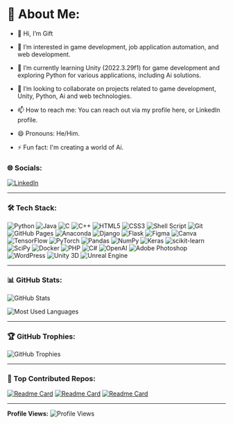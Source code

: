 # 👋 About Me:

- 👋 Hi, I’m Gift

- 👀 I’m interested in game development, job application automation, and web development.

- 🌱 I’m currently learning Unity (2022.3.29f1) for game development and exploring Python for various applications, including Ai solutions.

- 💞️ I’m looking to collaborate on projects related to game development, Unity, Python, Ai and web technologies.

- 📫 How to reach me: You can reach out via my profile here, or LinkedIn profile.

- 😄 Pronouns: He/Him.

- ⚡ Fun fact: I'm creating a world of Ai.


### 🌐 Socials:

[![LinkedIn](https://img.shields.io/badge/LinkedIn-0077B5?style=for-the-badge&logo=linkedin&logoColor=white)](https://www.linkedin.com/in/mouafo-kamgno-keryan-gift-017403292)

---

### 🛠️ Tech Stack:

![Python](https://img.shields.io/badge/Python-3776AB?style=for-the-badge&logo=python&logoColor=white)
![Java](https://img.shields.io/badge/Java-007396?style=for-the-badge&logo=java&logoColor=white)
![C](https://img.shields.io/badge/C-00599C?style=for-the-badge&logo=c&logoColor=white)
![C++](https://img.shields.io/badge/C%2B%2B-00599C?style=for-the-badge&logo=c%2B%2B&logoColor=white)
![HTML5](https://img.shields.io/badge/HTML5-E34F26?style=for-the-badge&logo=html5&logoColor=white)
![CSS3](https://img.shields.io/badge/CSS3-1572B6?style=for-the-badge&logo=css3&logoColor=white)
![Shell Script](https://img.shields.io/badge/Shell_Script-4EAA25?style=for-the-badge&logo=gnu-bash&logoColor=white)
![Git](https://img.shields.io/badge/Git-F05032?style=for-the-badge&logo=git&logoColor=white)
![GitHub Pages](https://img.shields.io/badge/GitHub_Pages-222222?style=for-the-badge&logo=githubpages&logoColor=white)
![Anaconda](https://img.shields.io/badge/Anaconda-44A833?style=for-the-badge&logo=anaconda&logoColor=white)
![Django](https://img.shields.io/badge/Django-092E20?style=for-the-badge&logo=django&logoColor=white)
![Flask](https://img.shields.io/badge/Flask-000000?style=for-the-badge&logo=flask&logoColor=white)
![Figma](https://img.shields.io/badge/Figma-F24E1E?style=for-the-badge&logo=figma&logoColor=white)
![Canva](https://img.shields.io/badge/Canva-00C4CC?style=for-the-badge&logo=canva&logoColor=white)
![TensorFlow](https://img.shields.io/badge/TensorFlow-FF6F00?style=for-the-badge&logo=tensorflow&logoColor=white)
![PyTorch](https://img.shields.io/badge/PyTorch-EE4C2C?style=for-the-badge&logo=pytorch&logoColor=white)
![Pandas](https://img.shields.io/badge/Pandas-150458?style=for-the-badge&logo=pandas&logoColor=white)
![NumPy](https://img.shields.io/badge/NumPy-013243?style=for-the-badge&logo=numpy&logoColor=white)
![Keras](https://img.shields.io/badge/Keras-D00000?style=for-the-badge&logo=keras&logoColor=white)
![scikit-learn](https://img.shields.io/badge/scikit--learn-F7931E?style=for-the-badge&logo=scikit-learn&logoColor=white)
![SciPy](https://img.shields.io/badge/SciPy-8CAAE6?style=for-the-badge&logo=scipy&logoColor=white)
![Docker](https://img.shields.io/badge/Docker-2496ED?style=for-the-badge&logo=docker&logoColor=white)
![PHP](https://img.shields.io/badge/PHP-777BB4?style=for-the-badge&logo=php&logoColor=white)
![C#](https://img.shields.io/badge/C%23-239120?style=for-the-badge&logo=csharp&logoColor=white)
![OpenAI](https://img.shields.io/badge/OpenAI-412991?style=for-the-badge&logo=openai&logoColor=white)
![Adobe Photoshop](https://img.shields.io/badge/Adobe_Photoshop-31A8FF?style=for-the-badge&logo=adobe-photoshop&logoColor=white)
![WordPress](https://img.shields.io/badge/WordPress-21759B?style=for-the-badge&logo=wordpress&logoColor=white)
![Unity 3D](https://img.shields.io/badge/Unity-000000?style=for-the-badge&logo=unity&logoColor=white)
![Unreal Engine](https://img.shields.io/badge/Unreal_Engine-0B1120?style=for-the-badge&logo=unrealengine&logoColor=white)

---

### 📊 GitHub Stats:

![GitHub Stats](https://github-readme-stats.vercel.app/api?username=Gamingpro237&show_icons=true&theme=dark&hide=contribs,prs)

![Most Used Languages](https://github-readme-stats.vercel.app/api/top-langs/?username=Gamingpro237&layout=compact&theme=dark)

---

### 🏆 GitHub Trophies:

![GitHub Trophies](https://github-profile-trophy.vercel.app/?username=Gamingpro237&theme=onestar)

---

### 🚀 Top Contributed Repos:

[![Readme Card](https://github-readme-stats.vercel.app/api/pin/?username=Gamingpro237&repo=Advanced_Interview_responder_with_AI&theme=dark)](https://github.com/Gamingpro237/Advanced_Interview_responder_with_AI.git)
[![Readme Card](https://github-readme-stats.vercel.app/api/pin/?username=Anjalee01&repo=IBM-watsonx-Assistant-Hackathon&theme=dark)](https://github.com/Anjalee01/IBM-watsonx-Assistant-Hackathon.git)
[![Readme Card](https://github-readme-stats.vercel.app/api/pin/?username=Freddyjunior237&repo=Technology-trackers&theme=dark)](https://github.com/Freddyjunior237/technology-trackers)

---

**Profile Views:** ![Profile Views](https://komarev.com/ghpvc/?username=Gamingpro237&color=blue)

<!---
Gamingpro237/Gamingpro237 is a ✨ special ✨ repository because its `README.md` (this file) appears on your GitHub profile.
You can click the Preview link to take a look at your changes.
--->
